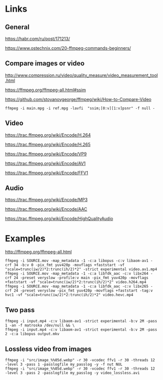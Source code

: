 # Links

## General

https://habr.com/ru/post/171213/

https://www.ostechnix.com/20-ffmpeg-commands-beginners/

## Compare images or video

http://www.compression.ru/video/quality_measure/video_measurement_tool.html

https://ffmpeg.org/ffmpeg-all.html#ssim

https://github.com/stoyanovgeorge/ffmpeg/wiki/How-to-Compare-Video

```
ffmpeg -i main.mpg -i ref.mpg -lavfi  "ssim;[0:v][1:v]psnr" -f null -
```

## Video

https://trac.ffmpeg.org/wiki/Encode/H.264

https://trac.ffmpeg.org/wiki/Encode/H.265

https://trac.ffmpeg.org/wiki/Encode/VP9

https://trac.ffmpeg.org/wiki/Encode/AV1

https://trac.ffmpeg.org/wiki/Encode/FFV1

## Audio

https://trac.ffmpeg.org/wiki/Encode/MP3

https://trac.ffmpeg.org/wiki/Encode/AAC

https://trac.ffmpeg.org/wiki/Encode/HighQualityAudio

# Examples

http://ffmpeg.org/ffmpeg-all.html

```
ffmpeg -i SOURCE.mov -map_metadata -1 -c:a libopus -c:v libaom-av1 -crf 34 -b:v 0 -pix_fmt yuv420p -movflags +faststart -vf "scale=trunc(iw/2)*2:trunc(ih/2)*2" -strict experimental video.av1.mp4
ffmpeg -i SOURCE.mov -map_metadata -1 -c:a libfdk_aac -c:v libx264 -crf 24 -preset veryslow -profile:v main -pix_fmt yuv420p -movflags +faststart -vf "scale=trunc(iw/2)*2:trunc(ih/2)*2" video.h264.mp4
ffmpeg -i SOURCE.mov -map_metadata -1 -c:a libfdk_aac -c:v libx265 -crf 24 -preset veryslow -pix_fmt yuv420p -movflags +faststart -tag:v hvc1 -vf "scale=trunc(iw/2)*2:trunc(ih/2)*2" video.hevc.mp4
```

## Two pass

```
ffmpeg -i input.mp4 -c:v libaom-av1 -strict experimental -b:v 2M -pass 1 -an -f matroska /dev/null && \
ffmpeg -i input.mp4 -c:v libaom-av1 -strict experimental -b:v 2M -pass 2 -c:a libopus output.mkv
```

## Lossless video from images

```
ffmpeg -i "src/image_%%05d.webp" -r 30 -vcodec ffv1 -r 30 -threads 12 -level 3 -pass 1 -passlogfile my_passlog -y -f nut NUL
ffmpeg -i "src/image_%%05d.webp" -r 30 -vcodec ffv1 -r 30 -threads 12 -level 3 -pass 2 -passlogfile my_passlog -y video_lossless.avi
```
